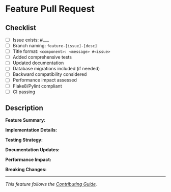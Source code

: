 # Feature Pull Request

## Checklist
- [ ] Issue exists: #___
- [ ] Branch naming: `feature-[issue]-[desc]`
- [ ] Title format: `<component>: <message> #<issue>`
- [ ] Added comprehensive tests
- [ ] Updated documentation
- [ ] Database migrations included (if needed)
- [ ] Backward compatibility considered
- [ ] Performance impact assessed
- [ ] Flake8/Pylint compliant
- [ ] CI passing

## Description

**Feature Summary:**
<!-- What new functionality does this add? -->

**Implementation Details:**
<!-- Key technical decisions and approach -->

**Testing Strategy:**
<!-- How you tested the new feature -->

**Documentation Updates:**
<!-- What docs were updated/added -->

**Performance Impact:**
<!-- Any performance considerations -->

**Breaking Changes:**
<!-- List any breaking changes or "None" -->

---

*This feature follows the [Contributing Guide](https://rucio.cern.ch/documentation/contributing/).*